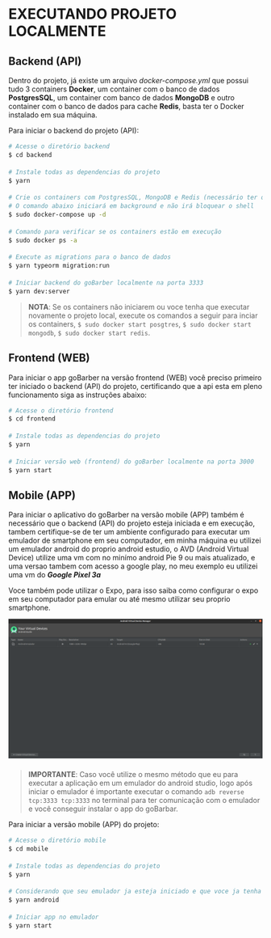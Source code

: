 # EXECUTANDO PROJETO LOCALMENTE

## Backend (API)

Dentro do projeto, já existe um arquivo _docker-compose.yml_ que possui tudo 3 containers **Docker**, um container com o banco de dados **PostgresSQL**, um container com banco de dados **MongoDB** e outro container com o banco de dados para cache **Redis**, basta ter o Docker instalado em sua máquina.

Para iniciar o backend do projeto (API):

```Bash
# Acesse o diretório backend
$ cd backend

# Instale todas as dependencias do projeto
$ yarn

# Crie os containers com PostgresSQL, MongoDB e Redis (necessário ter o docker instalado na máquina)
# O comando abaixo iniciará em background e não irá bloquear o shell
$ sudo docker-compose up -d

# Comando para verificar se os containers estão em execução
$ sudo docker ps -a

# Execute as migrations para o banco de dados
$ yarn typeorm migration:run

# Iniciar backend do goBarber localmente na porta 3333
$ yarn dev:server
```

> **NOTA**: Se os containers não iniciarem ou voce tenha que executar novamente o projeto local, execute os comandos a seguir para inciar os containers, `$ sudo docker start posgtres`, `$ sudo docker start mongodb`, `$ sudo docker start redis`.

## Frontend (WEB)

Para iniciar o app goBarber na versão frontend (WEB) você preciso primeiro ter iniciado o backend (API) do projeto, certificando que a api esta em pleno funcionamento siga as instruções abaixo:

```Bash
# Acesse o diretório frontend
$ cd frontend

# Instale todas as dependencias do projeto
$ yarn

# Iniciar versão web (frontend) do goBarber localmente na porta 3000
$ yarn start
```

## Mobile (APP)

Para iniciar o aplicativo do goBarber na versão mobile (APP) também é necessário que o backend (API) do projeto esteja iniciada e em execução, tambem certifique-se de ter um ambiente configurado para executar um emulador de smartphone em seu computador, em minha máquina eu utilizei um emulador android do proprio android estudio, o AVD (Android Virtual Device) utilize uma vm com no minímo android Pie 9 ou mais atualizado, e uma versao tambem com acesso a google play, no meu exemplo eu utilizei uma vm do **_Google Pixel 3a_**

Voce também pode utilizar o Expo, para isso saiba como configurar o expo em seu computador para emular ou até mesmo utilizar seu proprio smartphone.

<div align="center" style="margin-bottom: 20px;">
  <img alt="gobarber" src="./assets/images/screenshot_avd_01.png" width="auto" heigth="auto"/>
</div>

> **IMPORTANTE**: Caso você utilize o mesmo método que eu para executar a aplicação em um emulador do android studio, logo após iniciar o emulador é importante executar o comando `adb reverse tcp:3333 tcp:3333` no terminal para ter comunicação com o emulador e você conseguir instalar o app do goBarbar.

Para iniciar a versão mobile (APP) do projeto:

```Bash
# Acesse o diretório mobile
$ cd mobile

# Instale todas as dependencias do projeto
$ yarn

# Considerando que seu emulador ja esteja iniciado e que voce ja tenha executado o comando de reverse, instale o aplicativo no emulador.
$ yarn android

# Iniciar app no emulador
$ yarn start
```
